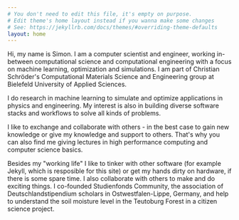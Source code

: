 ```yaml
---
# You don't need to edit this file, it's empty on purpose.
# Edit theme's home layout instead if you wanna make some changes
# See: https://jekyllrb.com/docs/themes/#overriding-theme-defaults
layout: home
---
```


Hi, my name is Simon. I am a computer scientist and engineer, working in-between computational science and computational engineering with a focus on machine learning, optimization and simulations.
I am part of Christian Schröder's Computational Materials Science and Engineering group at Bielefeld University of Applied Sciences.

I do research in machine learning to simulate and optimize applications in physics and engineering. My interest is also in building diverse software stacks and workflows to solve all kinds of problems.

I like to exchange and collaborate with others - in the best case to gain new knowledge or give my knowledge and support to others. That's why you can also find me giving lectures in high performance computing and computer science basics. 

Besides my "working life" I like to tinker with other software (for example Jekyll, which is resposible for this site) or get my hands dirty on hardware, if there is some spare time. I also collaborate with others to make and do exciting things. I co-founded Studienfonds Community, the association of Deutschlandstipendium scholars in Ostwestfalen-Lippe, Germany, and help to understand the soil moisture level in the Teutoburg Forest in a citizen science project.
